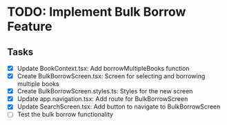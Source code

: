 # TODO: Implement Bulk Borrow Feature

## Tasks

- [x] Update BookContext.tsx: Add borrowMultipleBooks function
- [x] Create BulkBorrowScreen.tsx: Screen for selecting and borrowing multiple books
- [x] Create BulkBorrowScreen.styles.ts: Styles for the new screen
- [x] Update app.navigation.tsx: Add route for BulkBorrowScreen
- [x] Update SearchScreen.tsx: Add button to navigate to BulkBorrowScreen
- [ ] Test the bulk borrow functionality
